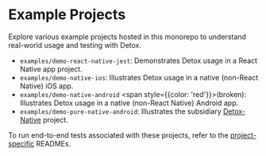 # Example Projects

Explore various example projects hosted in this monorepo to understand real-world usage and testing with Detox.

- `examples/demo-react-native-jest`: Demonstrates Detox usage in a React Native app project.
- `examples/demo-native-ios`: Illustrates Detox usage in a native (non-React Native) iOS app.
- `examples/demo-native-android` <span style={{color: 'red'}}>(broken)</span>: Illustrates Detox usage in a native (non-React Native) Android app.
- `examples/demo-pure-native-android`: Illustrates the subsidiary [Detox-Native](https://github.com/wix/Detox/blob/master/detox/detox-native/README.md) project.

To run end-to-end tests associated with these projects, refer to the [project-specific](https://github.com/wix/Detox/tree/master/examples) READMEs.
